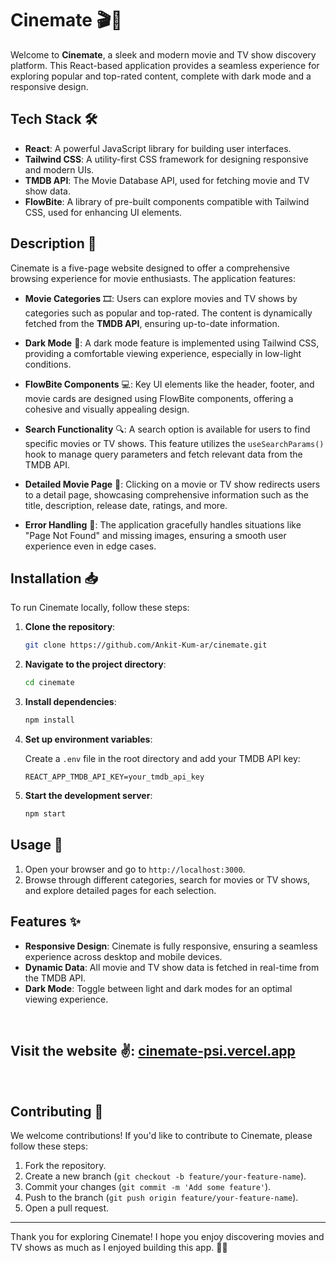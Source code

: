 # Cinemate 🎬🎥

Welcome to **Cinemate**, a sleek and modern movie and TV show discovery platform. This React-based application provides a seamless experience for exploring popular and top-rated content, complete with dark mode and a responsive design.

## Tech Stack 🛠️

- **React**: A powerful JavaScript library for building user interfaces.
- **Tailwind CSS**: A utility-first CSS framework for designing responsive and modern UIs.
- **TMDB API**: The Movie Database API, used for fetching movie and TV show data.
- **FlowBite**: A library of pre-built components compatible with Tailwind CSS, used for enhancing UI elements.

## Description 📖

Cinemate is a five-page website designed to offer a comprehensive browsing experience for movie enthusiasts. The application features:

- **Movie Categories** 🎞️: Users can explore movies and TV shows by categories such as popular and top-rated. The content is dynamically fetched from the **TMDB API**, ensuring up-to-date information.

- **Dark Mode** 🌙: A dark mode feature is implemented using Tailwind CSS, providing a comfortable viewing experience, especially in low-light conditions.

- **FlowBite Components** 💻: Key UI elements like the header, footer, and movie cards are designed using FlowBite components, offering a cohesive and visually appealing design.

- **Search Functionality** 🔍: A search option is available for users to find specific movies or TV shows. This feature utilizes the `useSearchParams()` hook to manage query parameters and fetch relevant data from the TMDB API.

- **Detailed Movie Page** 📄: Clicking on a movie or TV show redirects users to a detail page, showcasing comprehensive information such as the title, description, release date, ratings, and more.

- **Error Handling** 🚫: The application gracefully handles situations like "Page Not Found" and missing images, ensuring a smooth user experience even in edge cases.

## Installation 📥

To run Cinemate locally, follow these steps:

1. **Clone the repository**:

    ```bash
    git clone https://github.com/Ankit-Kum-ar/cinemate.git
    ```

2. **Navigate to the project directory**:

    ```bash
    cd cinemate
    ```

3. **Install dependencies**:

    ```bash
    npm install
    ```

4. **Set up environment variables**:

    Create a `.env` file in the root directory and add your TMDB API key:

    ```plaintext
    REACT_APP_TMDB_API_KEY=your_tmdb_api_key
    ```

5. **Start the development server**:

    ```bash
    npm start
    ```

## Usage 🚀

1. Open your browser and go to `http://localhost:3000`.
2. Browse through different categories, search for movies or TV shows, and explore detailed pages for each selection.

## Features ✨

- **Responsive Design**: Cinemate is fully responsive, ensuring a seamless experience across desktop and mobile devices.
- **Dynamic Data**: All movie and TV show data is fetched in real-time from the TMDB API.
- **Dark Mode**: Toggle between light and dark modes for an optimal viewing experience.

<br />

## Visit the website ✌️: [cinemate-psi.vercel.app](https://cinemate-psi.vercel.app/)

<br/>

## Contributing 🤝

We welcome contributions! If you'd like to contribute to Cinemate, please follow these steps:

1. Fork the repository.
2. Create a new branch (`git checkout -b feature/your-feature-name`).
3. Commit your changes (`git commit -m 'Add some feature'`).
4. Push to the branch (`git push origin feature/your-feature-name`).
5. Open a pull request.

---

Thank you for exploring Cinemate! I hope you enjoy discovering movies and TV shows as much as I enjoyed building this app. 🍿🎉
